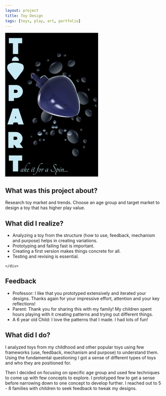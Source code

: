 ```yaml
---
layout: project
title: Toy Design
tags: [toys, play, art, portfolio]
---
```


<div markdown="0" class="grid-container">
	<div class="grid-child">
    	<img src="artifacts/Poster-ToyDesign.png" width="300" height="464"/>
	</div>
	<div class="grid-child">
		<h2>What was this project about?</h2>
		<p>Research toy market and trends. Choose an age group and target market to design a toy that has higher play value. </p>
		<h2>What did I realize?</h2>
		<ul>
			<li>Analyzing a toy from the structure (how to use, feedback, mechanism and purpose) helps in creating variations.</li>
			<li>Prototyping and failing fast is important.</li>
			<li>Creating a first version makes things concrete for all.</li>
			<li>Testing and revising is essential.</li>
		</ul>

	</div>
</div>

## Feedback
* Professor: I like that you prototyped extensively and iterated your designs. Thanks again for your impressive effort, attention and your key reflections!
* Parent: Thank you for sharing this with my family! My children spent hours playing with it creating patterns and trying out different things.
* A 6 year old Child: I love the patterns that I made. I had lots of fun!

## What did I do?

I analyzed toys from my childhood and other popular toys using few frameworks (use, feedback, mechanism and purpose) to understand them. Using the fundamental questioning I got a sense of different types of toys and who they are positioned for. 

Then I decided on focusing on specific age group and used few techniques to come up with few concepts to explore. I prototyped few to get a sense before narrowing down to one concept to develop further. I reached out to 5 - 8 families with children to seek feedback to tweak my designs. 

